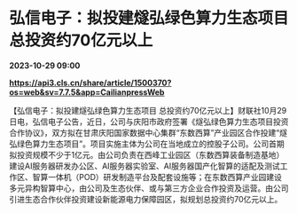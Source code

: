 # 弘信电子：拟投建燧弘绿色算力生态项目 总投资约70亿元以上

**2023-10-29 09:00**

**https://api3.cls.cn/share/article/1500370?os=web&sv=7.7.5&app=CailianpressWeb**

【弘信电子：拟投建燧弘绿色算力生态项目 总投资约70亿元以上】财联社10月29日电，弘信电子公告，近日，公司与庆阳市政府签署《燧弘绿色算力生态项目投资合作协议》，双方拟在甘肃庆阳国家数据中心集群“东数西算”产业园区合作投建“燧弘绿色算力生态项目”。项目实施主体为公司在当地成立的控股子公司。公司首期拟投资规模不少于1亿元。由公司负责在西峰工业园区（东数西算装备制造基地）建设AI服务器研发办公区、AI服务器实验室、AI服务器国产化智算的适配及测试工作区、智算一体机（POD）研发制造平台及配套设施等；在东数西算产业园建设多元异构智算中心，由公司及生态伙伴、或与第三方企业合作投资及运营。由公司引进生态合作伙伴投资建设新能源电力保障园区，拟规划总投资约70亿元以上。